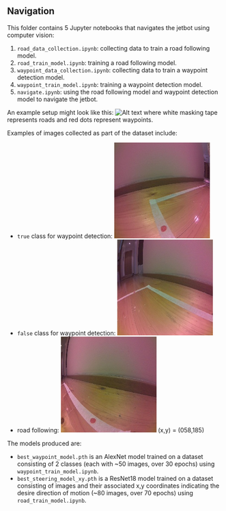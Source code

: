 ## Navigation 

This folder contains 5 Jupyter notebooks that navigates the jetbot using computer vision:

1. `road_data_collection.ipynb`: collecting data to train a road following model.
2. `road_train_model.ipynb`: training a road following model.
3. `waypoint_data_collection.ipynb`: collecting data to train a waypoint detection model.
4. `waypoint_train_model.ipynb`: training a waypoint detection model.
5. `navigate.ipynb`: using the road following model and waypoint detection model to navigate the jetbot.

An example setup might look like this:
![Alt text](img/setup.jpg)
where white masking tape represents roads and red dots represent waypoints.

Examples of images collected as part of the dataset include:
- `true` class for waypoint detection:
![Alt text](img/true.jpg)
- `false` class for waypoint detection:
![Alt text](img/false.jpg)
- road following:
![Alt text](img/road.jpg)
(x,y) = (058,185)

The models produced are:
- `best_waypoint_model.pth` is an AlexNet model trained on a dataset consisting of 2 classes (each with ~50 images, over 30 epochs) using `waypoint_train_model.ipynb`.
- `best_steering_model_xy.pth` is a ResNet18 model trained on a dataset consisting of images and their associated x,y coordinates indicating the desire direction of motion (~80 images, over 70 epochs) using `road_train_model.ipynb`.
